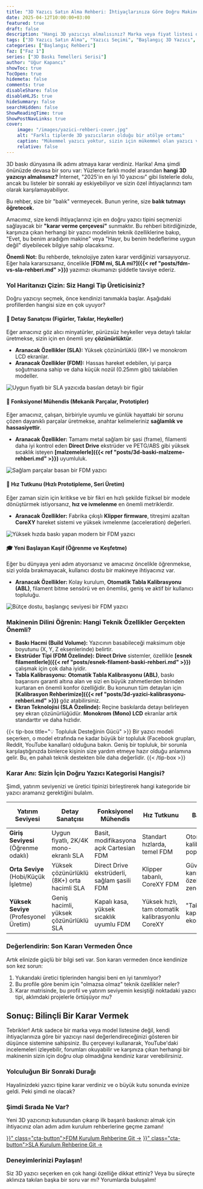 ```yaml
---
title: "3D Yazıcı Satın Alma Rehberi: İhtiyaçlarınıza Göre Doğru Makineyi Nasıl Seçersiniz?"
date: 2025-04-12T10:00:00+03:00
featured: true
draft: false
description: "Hangi 3D yazıcıyı almalısınız? Marka veya fiyat listesi değil, ihtiyaçlarınıza göre doğru yazıcı tipini seçmenizi sağlayacak, zamanla eskimeyecek bir karar verme rehberi."
tags: ["3D Yazıcı Satın Alma", "Yazıcı Seçimi", "Başlangıç 3D Yazıcı", "FDM Seçimi", "SLA Seçimi", "3D Yazıcı Özellikleri", "Teknik İpuçları"]
categories: ["Başlangıç Rehberi"]
faz: ["Faz 1"]
series: ["3D Baskı Temelleri Serisi"]
author: "Uğur Kapancı"
showToc: true
TocOpen: true
hidemeta: false
comments: true
disableShare: false
disableHLJS: true
hideSummary: false
searchHidden: false
ShowReadingTime: true
ShowPostNavLinks: true
cover:
    image: "/images/yazici-rehberi-cover.jpg"
    alt: "Farklı tiplerde 3D yazıcıların olduğu bir atölye ortamı"
    caption: "Mükemmel yazıcı yoktur, sizin için mükemmel olan yazıcı vardır."
    relative: false
---
```


3D baskı dünyasına ilk adımı atmaya karar verdiniz. Harika! Ama şimdi önünüzde devasa bir soru var: Yüzlerce farklı model arasından **hangi 3D yazıcıyı almalısınız?** İnternet, "2025'in en iyi 10 yazıcısı" gibi listelerle dolu, ancak bu listeler bir sonraki ay eskiyebiliyor ve sizin özel ihtiyaçlarınızı tam olarak karşılamayabiliyor.

Bu rehber, size bir "balık" vermeyecek. Bunun yerine, size **balık tutmayı öğretecek.**

Amacımız, size kendi ihtiyaçlarınız için en doğru yazıcı tipini seçmenizi sağlayacak bir **"karar verme çerçevesi"** sunmaktır. Bu rehberi bitirdiğinizde, karşınıza çıkan herhangi bir yazıcı modelinin teknik özelliklerine bakıp, "Evet, bu benim aradığım makine" veya "Hayır, bu benim hedeflerime uygun değil" diyebilecek bilgiye sahip olacaksınız.

**Önemli Not:** Bu rehberde, teknolojiye zaten karar verdiğinizi varsayıyoruz. Eğer hala kararsızsanız, öncelikle **[FDM mi, SLA mi?]({{< ref "posts/fdm-vs-sla-rehberi.md" >}})** yazımızı okumanızı şiddetle tavsiye ederiz.

### Yol Haritanızı Çizin: Siz Hangi Tip Üreticisiniz?

Doğru yazıcıyı seçmek, önce kendinizi tanımakla başlar. Aşağıdaki profillerden hangisi size en çok uyuyor?

#### 🎨 Detay Sanatçısı (Figürler, Takılar, Heykeller)
Eğer amacınız göz alıcı minyatürler, pürüzsüz heykeller veya detaylı takılar üretmekse, sizin için en önemli şey **çözünürlüktür**.
* **Aranacak Özellikler (SLA):** Yüksek çözünürlüklü (8K+) ve monokrom LCD ekranlar.
* **Aranacak Özellikler (FDM):** Hassas hareket edebilen, iyi parça soğutmasına sahip ve daha küçük nozül (0.25mm gibi) takılabilen modeller.

![Uygun fiyatlı bir SLA yazıcıda basılan detaylı bir figür](/images/profil-sla-butce.jpg "Detay sanatçıları için uygun fiyatlı SLA yazıcılar harika bir başlangıçtır.")

#### 🔧 Fonksiyonel Mühendis (Mekanik Parçalar, Prototipler)
Eğer amacınız, çalışan, birbiriyle uyumlu ve günlük hayattaki bir sorunu çözen dayanıklı parçalar üretmekse, anahtar kelimeleriniz **sağlamlık ve hassasiyettir**.
* **Aranacak Özellikler:** Tamamı metal sağlam bir şasi (frame), filamenti daha iyi kontrol eden **Direct Drive** ekstrüder ve PETG/ABS gibi yüksek sıcaklık isteyen **[malzemelerle]({{< ref "posts/3d-baski-malzeme-rehberi.md" >}})** uyumluluk.

![Sağlam parçalar basan bir FDM yazıcı](/images/profil-fdm-saglam.jpg "Fonksiyonel mühendisler için dayanıklılık ve malzeme uyumluluğu önceliklidir.")

#### 🚀 Hız Tutkunu (Hızlı Prototipleme, Seri Üretim)
Eğer zaman sizin için kritikse ve bir fikri en hızlı şekilde fiziksel bir modele dönüştürmek istiyorsanız, **hız ve ivmelenme** en önemli metriklerdir.
* **Aranacak Özellikler:** Fabrika çıkışlı **Klipper firmware**, titreşimi azaltan **CoreXY** hareket sistemi ve yüksek ivmelenme (acceleration) değerleri.

![Yüksek hızda baskı yapan modern bir FDM yazıcı](/images/profil-fdm-hizli.jpg "Hız tutkunları için Klipper ve CoreXY gibi teknolojiler fark yaratır.")

#### 🎓 Yeni Başlayan Kaşif (Öğrenme ve Keşfetme)
Eğer bu dünyaya yeni adım atıyorsanız ve amacınız öncelikle öğrenmekse, sizi yolda bırakmayacak, kullanıcı dostu bir makineye ihtiyacınız var.
* **Aranacak Özellikler:** Kolay kurulum, **Otomatik Tabla Kalibrasyonu (ABL)**, filament bitme sensörü ve en önemlisi, geniş ve aktif bir kullanıcı topluluğu.

![Bütçe dostu, başlangıç seviyesi bir FDM yazıcı](/images/profil-fdm-butce.jpg "Yeni başlayanlar için bütçe dostu ve topluluğu geniş FDM yazıcılar idealdir.")

### Makinenin Dilini Öğrenin: Hangi Teknik Özellikler Gerçekten Önemli?

* **Baskı Hacmi (Build Volume):** Yazıcının basabileceği maksimum obje boyutunu (X, Y, Z eksenlerinde) belirtir.
* **Ekstrüder Tipi (FDM Özelinde):** **Direct Drive** sistemler, özellikle **[esnek filamentlerle]({{< ref "posts/esnek-filament-baski-rehberi.md" >}})** çalışmak için çok daha iyidir.
* **Tabla Kalibrasyonu:** **Otomatik Tabla Kalibrasyonu (ABL)**, baskı başarısını garanti altına alan ve sizi en büyük zahmetlerden birinden kurtaran en önemli konfor özelliğidir. Bu konunun tüm detayları için **[Kalibrasyon Rehberimize]({{< ref "posts/3d-yazici-kalibrasyonu-rehberi.md" >}})** göz atabilirsiniz.
* **Ekran Teknolojisi (SLA Özelinde):** Reçine baskılarda detayı belirleyen şey ekran çözünürlüğüdür. **Monokrom (Mono) LCD** ekranlar artık standarttır ve daha hızlıdır.

{{< tip-box title="💡 Topluluk Desteğinin Gücü" >}}
Bir yazıcı modeli seçerken, o model etrafında ne kadar büyük bir topluluk (Facebook grupları, Reddit, YouTube kanalları) olduğuna bakın. Geniş bir topluluk, bir sorunla karşılaştığınızda binlerce kişinin size yardım etmeye hazır olduğu anlamına gelir. Bu, en pahalı teknik destekten bile daha değerlidir.
{{< /tip-box >}}

### Karar Anı: Sizin İçin Doğru Yazıcı Kategorisi Hangisi?

Şimdi, yatırım seviyenizi ve üretici tipinizi birleştirerek hangi kategoride bir yazıcı aramanız gerektiğini bulalım.

<table class="summary-table printer-matrix">
    <thead>
        <tr>
            <th>Yatırım Seviyesi</th>
            <th>Detay Sanatçısı</th>
            <th>Fonksiyonel Mühendis</th>
            <th>Hız Tutkunu</th>
            <th>Yeni Başlayan Kaşif</th>
        </tr>
    </thead>
    <tbody>
        <tr>
            <td><strong>Giriş Seviyesi</strong><br>(Öğrenme odaklı)</td>
            <td>Uygun fiyatlı, 2K/4K mono-ekranlı SLA</td>
            <td>Basit, modifikasyona açık Cartesian FDM</td>
            <td>Standart hızlarda, temel FDM</td>
            <td>Otomatik kalibrasyonlu, popüler FDM</td>
        </tr>
        <tr>
            <td><strong>Orta Seviye</strong><br>(Hobi/Küçük İşletme)</td>
            <td>Yüksek çözünürlüklü (8K+) orta hacimli SLA</td>
            <td>Direct Drive ekstrüderli, sağlam şasili FDM</td>
            <td>Klipper tabanlı, CoreXY FDM</td>
            <td>Güvenilirliği kanıtlanmış, özellikleri zengin FDM</td>
        </tr>
        <tr>
            <td><strong>Yüksek Seviye</strong><br>(Profesyonel Üretim)</td>
            <td>Geniş hacimli, yüksek çözünürlüklü SLA</td>
            <td>Kapalı kasa, yüksek sıcaklık uyumlu FDM</td>
            <td>Yüksek hızlı, tam otomatik kalibrasyonlu CoreXY</td>
            <td>"Tak-çalıştır" kapalı ekosistemler</td>
        </tr>
    </tbody>
</table>

### Değerlendirin: Son Kararı Vermeden Önce

Artık elinizde güçlü bir bilgi seti var. Son kararı vermeden önce kendinize son kez sorun:
1.  Yukarıdaki üretici tiplerinden hangisi beni en iyi tanımlıyor?
2.  Bu profile göre benim için "olmazsa olmaz" teknik özellikler neler?
3.  Karar matrisinde, bu profil ve yatırım seviyemin kesiştiği noktadaki yazıcı tipi, aklımdaki projelerle örtüşüyor mu?

## Sonuç: Bilinçli Bir Karar Vermek

Tebrikler! Artık sadece bir marka veya model listesine değil, kendi ihtiyaçlarınıza göre bir yazıcıyı nasıl değerlendireceğinizi gösteren bir düşünce sistemine sahipsiniz. Bu çerçeveyi kullanarak, YouTube'daki incelemeleri izleyebilir, forumları okuyabilir ve karşınıza çıkan herhangi bir makinenin sizin için doğru olup olmadığına kendiniz karar verebilirsiniz.

### Yolculuğun Bir Sonraki Durağı

Hayalinizdeki yazıcı tipine karar verdiniz ve o büyük kutu sonunda evinize geldi. Peki şimdi ne olacak?

<div class="post-cta-box">
<h3>Şimdi Sırada Ne Var?</h3>
<p>Yeni 3D yazıcınızı kutusundan çıkarıp ilk başarılı baskınızı almak için ihtiyacınız olan adım adım kurulum rehberlerine geçme zamanı!</p>
<a href="{{< ref "posts/fdm-yazici-ilk-kurulum-rehberi.md" >}}" class="cta-button">FDM Kurulum Rehberine Git →</a>
<a href="{{< ref "posts/sla-yazici-kurulum-guvenlik-rehberi.md" >}}" class="cta-button">SLA Kurulum Rehberine Git →</a>
</div>

### Deneyimlerinizi Paylaşın!
Siz 3D yazıcı seçerken en çok hangi özelliğe dikkat ettiniz? Veya bu süreçte aklınıza takılan başka bir soru var mı? Yorumlarda buluşalım!